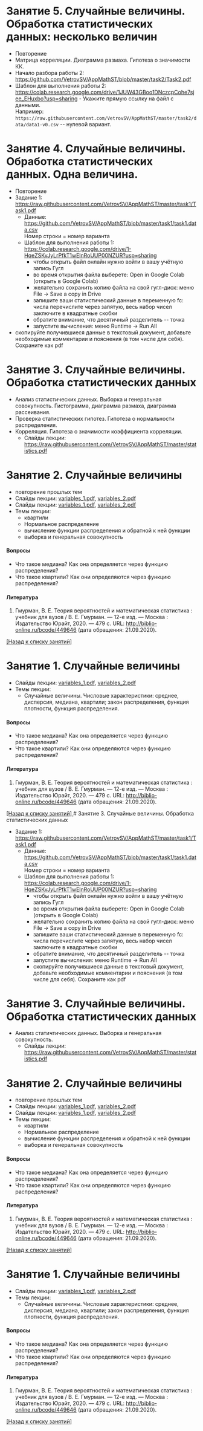 # Занятие 5. Случайные величины. Обработка статистических данных: несколько величин
- Повторение
- Матрица корреляции. Диаграмма размаха. Гипотеза о значимости КК.
- Начало разбора работы 2: https://github.com/VetrovSV/AppMathST/blob/master/task2/Task2.pdf
- Шаблон для выполнения работы 2:
    https://colab.research.google.com/drive/1JUW43GBoo1DNczcpCohe7sjee_EHuxbo?usp=sharing
      - Укажите прямую ссылку на файл с данными. \
      Например: `https://raw.githubusercontent.com/VetrovSV/AppMathST/master/task2/data/data1-v0.csv` -- нулевой вариант.


# Занятие 4. Случайные величины. Обработка статистических данных. Одна величина.
- Повторение
- Задание 1: https://raw.githubusercontent.com/VetrovSV/AppMathST/master/task1/Task1.pdf
  - Данные: https://github.com/VetrovSV/AppMathST/blob/master/task1/task1.data.csv \
    Номер строки = номер варианта
  - Шаблон для выполнения работы 1: https://colab.research.google.com/drive/1-HqeZSKvJyLrPfkT1wElnRoUUP00NZUR?usp=sharing
    - чтобы открыть файл онлайн нужно войти в вашу учётную запись Гугл
    - во время открытия файла выберете: Open in Google Colab (открыть в Google Colab)
    - желательно сохранить копию файла на свой гугл-диск: меню File -> Save a copy in Drive
    - запишите ваши статистический данные в переменную fc: числа перечислите через запятую, весь набор чисел заключите в квадратные скобки
    - обратите внимание, что десятичный разделитель -- точка
    - запустите вычисления: меню Runtime -> Run All
- скопируйте получившиеся данные в текстовый документ, добавьте необходимые комментарии и пояснения (в том числе для себя). Сохраните как pdf


# Занятие 3. Случайные величины. Обработка статистических данных
- Анализ статистических данных. Выборка и генеральная совокупность. Гистограмма, диаграмма размаха, диаграмма рассеивания.
- Проверка статистических гипотез. Гипотеза о нормальности распределения.
- Корреляция. Гипотеза о значимости коэффициента корреляции.
  - Слайды лекции:  https://raw.githubusercontent.com/VetrovSV/AppMathST/master/statistics.pdf
 
  

# Занятие 2. Случайные величины
- повторение прошлых тем
- Слайды лекции: [variables_1.pdf](https://github.com/VetrovSV/AppMathST/blob/master/variables_1.pdf?raw=true), [variables_2.pdf](https://github.com/VetrovSV/AppMathST/blob/master/variables_2.pdf?raw=true)
- Слайды лекции: [variables_1.pdf](https://github.com/VetrovSV/AppMathST/blob/master/variables_1.pdf?raw=true), [variables_2.pdf](https://github.com/VetrovSV/AppMathST/blob/master/variables_2.pdf?raw=true)
- Темы лекции: 
  - квартили
  - Нормальное распределение
  - вычисление функции распределения и обратной к ней функции
  - выборка и генеральная совокупность
  

#### Вопросы
- Что такое медиана? Как она определяется через функцию распределения?
- Что такое квартили? Как они определяются через функцию распределения?

#### Литература
1. Гмурман, В. Е.  Теория вероятностей и математическая статистика : учебник для вузов / В. Е. Гмурман. — 12-е изд. — Москва :
Издательство Юрайт, 2020. — 479 с. URL: http://biblio-online.ru/bcode/449646 (дата обращения: 21.09.2020).



[ [Назад к списку занятий] ](https://github.com/VetrovSV/AppMathST/blob/master/README.md)



# Занятие 1. Случайные величины
- Слайды лекции: [variables_1.pdf](https://github.com/VetrovSV/AppMathST/blob/master/variables_1.pdf?raw=true), [variables_2.pdf](https://github.com/VetrovSV/AppMathST/blob/master/variables_2.pdf?raw=true)
- Темы лекции: 
  - Случайные величины. Числовые характеристики: среднее, дисперсия, медиана, квартили; закон распределения, функция плотности, функция распределения. 

#### Вопросы
- Что такое медиана? Как она определяется через функцию распределения?
- Что такое квартили? Как они определяются через функцию распределения?

#### Литература
1. Гмурман, В. Е.  Теория вероятностей и математическая статистика : учебник для вузов / В. Е. Гмурман. — 12-е изд. — Москва :
Издательство Юрайт, 2020. — 479 с. URL: http://biblio-online.ru/bcode/449646 (дата обращения: 21.09.2020).



[ [Назад к списку занятий] ](https://github.com/VetrovSV/AppMathST/blob/master/README.md)# Занятие 3. Случайные величины. Обработка статистических данных
- Задание 1: https://raw.githubusercontent.com/VetrovSV/AppMathST/master/task1/Task1.pdf
  - Данные: https://github.com/VetrovSV/AppMathST/blob/master/task1/task1.data.csv \
    Номер строки = номер варианта
  - Шаблон для выполнения работы 1: https://colab.research.google.com/drive/1-HqeZSKvJyLrPfkT1wElnRoUUP00NZUR?usp=sharing
    - чтобы открыть файл онлайн нужно войти в вашу учётную запись Гугл
    - во время открытия файла выберете: Open in Google Colab (открыть в Google Colab)
    - желательно сохранить копию файла на свой гугл-диск: меню File -> Save a copy in Drive
    - запишите ваши статистический данные в переменную fc: числа перечислите через запятую, весь набор чисел заключите в квадратные скобки
    - обратите внимание, что десятичный разделитель -- точка
    - запустите вычисления: меню Runtime -> Run All
    - скопируйте получившиеся данные в текстовый документ, добавьте необходимые комментарии и пояснения (в том числе для себя). Сохраните как pdf
    
# Занятие 3. Случайные величины. Обработка статистических данных
- Анализ статичтических данных. Выборка и генеральная совокупность. 
  - Слайды лекции:  https://raw.githubusercontent.com/VetrovSV/AppMathST/master/statistics.pdf
 
  

# Занятие 2. Случайные величины
- повторение прошлых тем
- Слайды лекции: [variables_1.pdf](https://github.com/VetrovSV/AppMathST/blob/master/variables_1.pdf?raw=true), [variables_2.pdf](https://github.com/VetrovSV/AppMathST/blob/master/variables_2.pdf?raw=true)
- Слайды лекции: [variables_1.pdf](https://github.com/VetrovSV/AppMathST/blob/master/variables_1.pdf?raw=true), [variables_2.pdf](https://github.com/VetrovSV/AppMathST/blob/master/variables_2.pdf?raw=true)
- Темы лекции: 
  - квартили
  - Нормальное распределение
  - вычисление функции распределения и обратной к ней функции
  - выборка и генеральная совокупность
  

#### Вопросы
- Что такое медиана? Как она определяется через функцию распределения?
- Что такое квартили? Как они определяются через функцию распределения?

#### Литература
1. Гмурман, В. Е.  Теория вероятностей и математическая статистика : учебник для вузов / В. Е. Гмурман. — 12-е изд. — Москва :
Издательство Юрайт, 2020. — 479 с. URL: http://biblio-online.ru/bcode/449646 (дата обращения: 21.09.2020).



[ [Назад к списку занятий] ](https://github.com/VetrovSV/AppMathST/blob/master/README.md)



# Занятие 1. Случайные величины
- Слайды лекции: [variables_1.pdf](https://github.com/VetrovSV/AppMathST/blob/master/variables_1.pdf?raw=true), [variables_2.pdf](https://github.com/VetrovSV/AppMathST/blob/master/variables_2.pdf?raw=true)
- Темы лекции: 
  - Случайные величины. Числовые характеристики: среднее, дисперсия, медиана, квартили; закон распределения, функция плотности, функция распределения. 

#### Вопросы
- Что такое медиана? Как она определяется через функцию распределения?
- Что такое квартили? Как они определяются через функцию распределения?

#### Литература
1. Гмурман, В. Е.  Теория вероятностей и математическая статистика : учебник для вузов / В. Е. Гмурман. — 12-е изд. — Москва :
Издательство Юрайт, 2020. — 479 с. URL: http://biblio-online.ru/bcode/449646 (дата обращения: 21.09.2020).



[ [Назад к списку занятий] ](https://github.com/VetrovSV/AppMathST/blob/master/README.md)

